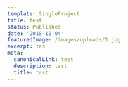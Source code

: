```yaml
---
template: SingleProject
title: test
status: Published
date: '2018-10-04'
featuredImage: /images/uploads/1.jpg
excerpt: tes
meta:
  canonicalLink: test
  description: test
  title: trst
---
```


